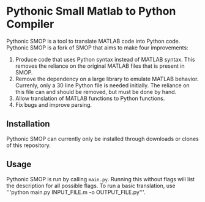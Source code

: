 # Pythonic Small Matlab to Python Compiler

Pythonic SMOP is a tool to translate MATLAB code into Python code. Pythonic SMOP is a fork of SMOP that aims to make four improvements:

1. Produce code that uses Python syntax instead of MATLAB syntax. This removes the reliance on the original MATLAB files that is present in SMOP.
2. Remove the dependency on a large library to emulate MATLAB behavior. Currenly, only a 30 line Python file is needed initially. The reliance on this file can and should be removed, but must be done by hand.
3. Allow translation of MATLAB functions to Python functions.
4. Fix bugs and improve parsing.

## Installation

Pythonic SMOP can currently only be installed through downloads or clones of this repository.

## Usage

Pythonic SMOP is run by calling ```main.py```. Running this without flags will list the description for all possible flags. To run a basic translation, use '''python main.py INPUT_FILE.m -o OUTPUT_FILE.py'''.